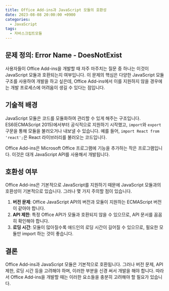```yaml
---
title: Office Add-ins과 JavaScript 모듈의 호환성
date: 2023-08-08 20:00:00 +0900
categories:
  - JavaScript
tags:
  - 자바스크립트모듈
---
```


## 문제 정의: Error Name - DoesNotExist

사용자들이 Office Add-ins을 개발할 때 자주 마주치는 질문 중 하나는 이것이 JavaScript 모듈과 호환되는지 여부입니다. 이 문제의 핵심은 다양한 JavaScript 모듈 구조를 사용하여 개발을 하고 싶은데, Office Add-ins에서 이를 지원하지 않을 경우에는 개발 프로세스에 어려움이 생길 수 있다는 점입니다.

## 기술적 배경

JavaScript 모듈은 코드를 모듈화하여 관리할 수 있게 해주는 구조입니다. ES6(ECMAScript 2015)에서부터 공식적으로 지원하기 시작했고, `import`와 `export` 구문을 통해 모듈을 불러오거나 내보낼 수 있습니다. 예를 들어, `import React from 'react';`은 React 라이브러리를 불러오는 코드입니다.

Office Add-ins은 Microsoft Office 프로그램에 기능을 추가하는 작은 프로그램입니다. 이것은 대개 JavaScript API를 사용해서 개발됩니다.

## 호환성 여부

Office Add-ins은 기본적으로 JavaScript를 지원하기 때문에 JavaScript 모듈과의 호환성이 기본적으로 있습니다. 그러나 몇 가지 주의할 점이 있습니다.

1. **버전 문제**: Office JavaScript API의 버전과 모듈이 지원하는 ECMAScript 버전이 같아야 합니다.
2. **API 제한**: 특정 Office API가 모듈과 호환되지 않을 수 있으므로, API 문서를 꼼꼼히 확인해야 합니다.
3. **로딩 시간**: 모듈이 많아질수록 애드인의 로딩 시간이 길어질 수 있으므로, 필요한 모듈만 import 하는 것이 좋습니다.

## 결론

Office Add-ins과 JavaScript 모듈은 기본적으로 호환됩니다. 그러나 버전 문제, API 제한, 로딩 시간 등을 고려해야 하며, 이러한 부분을 신경 써서 개발을 해야 합니다. 따라서 Office Add-ins을 개발할 때는 이러한 요소들을 충분히 고려해야 할 필요가 있습니다.